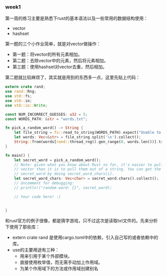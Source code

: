 ### week1

第一周的练习主要是熟悉下rust的基本语法以及一些常用的数据结构使用：

+ vector
+ hashset

第一题的三个小作业简单，就是对vector做操作：

+ 第一题：将vector的所有元素相加。
+ 第二题：去除vector中的元素，然后将元素相加。
+ 第三题：使用hashset对vector去重，然后相加。

第二题就比较麻烦了，其实就是用到的东西多一点，这里先贴上代码：

```rust
extern crate rand;
use rand::Rng;
use std::fs;
use std::io;
use std::io::Write;

const NUM_INCORRECT_GUESSES: u32 = 5;
const WORDS_PATH: &str = "words.txt";

fn pick_a_random_word() -> String {
    let file_string = fs::read_to_string(WORDS_PATH).expect("Unable to read file.");
    let words: Vec<&str> = file_string.split('\n').collect();
    String::from(words[rand::thread_rng().gen_range(0, words.len())].trim())
}

fn main() {
    let secret_word = pick_a_random_word();
    // Note: given what you know about Rust so far, it's easier to pull characters out of a
    // vector than it is to pull them out of a string. You can get the ith character of
    // secret_word by doing secret_word_chars[i].
    let secret_word_chars: Vec<char> = secret_word.chars().collect();
    // Uncomment for debugging:
    // println!("random word: {}", secret_word);

    // Your code here! :)
    
    
}
```

和rust官方的例子很像，都是猜字游戏，只不过这次是读取txt文件的。先来分析下使用了那些库：

+ extern crate rand 是使用cargo.toml中的依赖，引入自己写的或者依赖中的库。
+ use的主要用途有三种：
  + 用来引用于某个外部模块。
  + 直接使用枚举值，而无需手动加上作用域。
  + 为某个作用域下的方法或作用域创建别名

